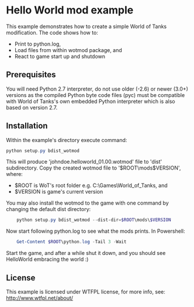# Hello World mod example

This example demonstrates how to create a simple World of Tanks modification.
The code shows how to:
 - Print to python.log,
 - Load files from within wotmod package, and
 - React to game start up and shutdown

## Prerequisites

You will need Python 2.7 interpreter, do not use older (-2.6) or newer (3.0+)
versions as the compiled Python byte code files (pyc) must be compatible with
World of Tanks's own embedded Python interpreter which is also based on
version 2.7.

## Installation

Within the example's directory execute command:

```powershell
python setup.py bdist_wotmod
```

This will produce 'johndoe.helloworld_01.00.wotmod' file to 'dist' subdirectory.
Copy the created wotmod file to '$ROOT\mods\$VERSION', where:
 - $ROOT is WoT's root folder e.g. C:\Games\World_of_Tanks, and
 - $VERSION is game's current version

You may also install the wotmod to the game with one command by changing the
default dist directory:

```powershell
    python setup.py bdist_wotmod --dist-dir=$ROOT\mods\$VERSION
```

Now start following python.log to see what the mods prints. In Powershell:

```powershell
    Get-Content $ROOT\python.log -Tail 3 -Wait
```

Start the game, and after a while shut it down, and you should see HelloWorld
embracing the world :)

## License

This example is licensed under WTFPL license, for more info, see:
  http://www.wtfpl.net/about/
